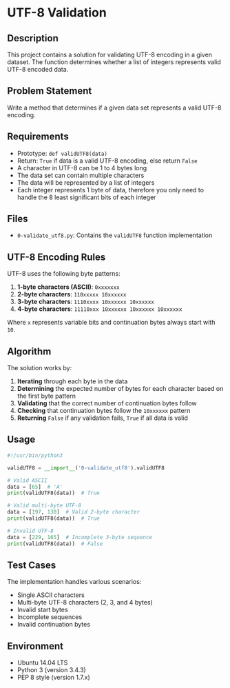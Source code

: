 # UTF-8 Validation

## Description

This project contains a solution for validating UTF-8 encoding in a given dataset. The function determines whether a list of integers represents valid UTF-8 encoded data.

## Problem Statement

Write a method that determines if a given data set represents a valid UTF-8 encoding.

## Requirements

- Prototype: `def validUTF8(data)`
- Return: `True` if data is a valid UTF-8 encoding, else return `False`
- A character in UTF-8 can be 1 to 4 bytes long
- The data set can contain multiple characters
- The data will be represented by a list of integers
- Each integer represents 1 byte of data, therefore you only need to handle the 8 least significant bits of each integer

## Files

- `0-validate_utf8.py`: Contains the `validUTF8` function implementation

## UTF-8 Encoding Rules

UTF-8 uses the following byte patterns:

1. **1-byte characters (ASCII)**: `0xxxxxxx`
2. **2-byte characters**: `110xxxxx 10xxxxxx`
3. **3-byte characters**: `1110xxxx 10xxxxxx 10xxxxxx`
4. **4-byte characters**: `11110xxx 10xxxxxx 10xxxxxx 10xxxxxx`

Where `x` represents variable bits and continuation bytes always start with `10`.

## Algorithm

The solution works by:

1. **Iterating** through each byte in the data
2. **Determining** the expected number of bytes for each character based on the first byte pattern
3. **Validating** that the correct number of continuation bytes follow
4. **Checking** that continuation bytes follow the `10xxxxxx` pattern
5. **Returning** `False` if any validation fails, `True` if all data is valid

## Usage

```python
#!/usr/bin/python3

validUTF8 = __import__('0-validate_utf8').validUTF8

# Valid ASCII
data = [65]  # 'A'
print(validUTF8(data))  # True

# Valid multi-byte UTF-8
data = [197, 130]  # Valid 2-byte character
print(validUTF8(data))  # True

# Invalid UTF-8
data = [229, 165]  # Incomplete 3-byte sequence
print(validUTF8(data))  # False
```

## Test Cases

The implementation handles various scenarios:
- Single ASCII characters
- Multi-byte UTF-8 characters (2, 3, and 4 bytes)
- Invalid start bytes
- Incomplete sequences
- Invalid continuation bytes

## Environment

- Ubuntu 14.04 LTS
- Python 3 (version 3.4.3)
- PEP 8 style (version 1.7.x)